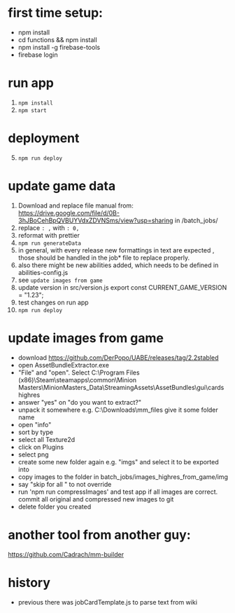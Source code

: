 # first time setup:
- npm install
- cd functions && npm install
- npm install -g firebase-tools
- firebase login

# run app
1. `npm install`
3. `npm start` 

# deployment
5. `npm run deploy`

# update game data
1. Download and replace file manual from: https://drive.google.com/file/d/0B-3hJBoCehBpQVBUYVdxZDVNSms/view?usp=sharing
in /batch_jobs/
2. replace `: ,` with `: 0,`
3. reformat with prettier
4. `npm run generateData`
5. in general, with every release new formattings in text are expected , those should be handled in the job* file to replace properly.
6. also there might be new abilities added, which needs to be defined in abilities-config.js
7. see `update images from game`
8. update version in src/version.js export const CURRENT_GAME_VERSION = "1.23";   
9. test changes on run app
10. `npm run deploy`


# update images from game
- download https://github.com/DerPopo/UABE/releases/tag/2.2stabled
- open AssetBundleExtractor.exe
- "File" and "open". Select C:\Program Files (x86)\Steam\steamapps\common\Minion Masters\MinionMasters_Data\StreamingAssets\AssetBundles\gui\cards highres
- answer "yes" on "do you want to extract?"
- unpack it somewhere e.g. C:\Downloads\mm_files give it some folder name
- open "info"
- sort by type
- select all Texture2d
- click on Plugins
- select png
- create some new folder again e.g. "imgs" and select it to be exported into
- copy images to the folder in batch_jobs/images_highres_from_game/img
- say "skip for all " to not override  
- run 'npm run compressImages' and test app if all images are correct. commit all original and compressed new images to git
- delete folder you created

# another tool from another guy:
 https://github.com/Cadrach/mm-builder

# history
- previous there was jobCardTemplate.js to parse text from wiki
